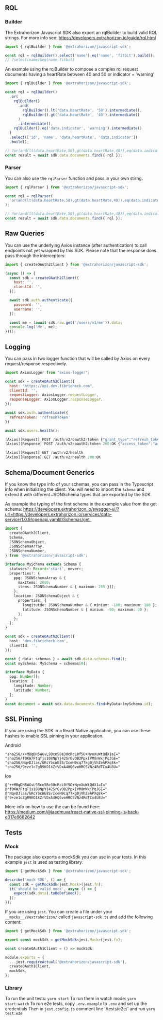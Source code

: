 ## RQL

### Builder

The Extrahorizon Javascript SDK also export an rqlBuilder to build valid RQL strings. For more info see: https://developers.extrahorizon.io/guide/rql.html

```js
import { rqlBuilder } from '@extrahorizon/javascript-sdk';

const rql = rqlBuilder().select('name').eq('name', 'fitbit').build();
// ?select(name)&eq(name,fitbit)
```

An example using the rqlBuilder to compose a complex rql request documents having a heartRate between 40 and 50 or indicator = 'warning'

```js
import { rqlBuilder } from '@extrahorizon/javascript-sdk';

const rql = rqlBuilder()
  .or(
    rqlBuilder()
      .and(
        rqlBuilder().lt('data.heartRate', '50').intermediate(),
        rqlBuilder().gt('data.heartRate', '40').intermediate()
      )
      .intermediate(),
    rqlBuilder().eq('data.indicator', 'warning').intermediate()
  )
  .select(['id', 'name', 'data.heartRate', 'data.indicator'])
  .build();

// ?or(and(lt(data.heartRate,50),gt(data.heartRate,40)),eq(data.indicator,warning))&select(id,name,data.heartRate,data.indicator)
const result = await sdk.data.documents.find({ rql });
```

### Parser

You can also use the `rqlParser` function and pass in your own stirng.

```js
import { rqlParser } from '@extrahorizon/javascript-sdk';

const rql = rqlParser(
  'or(and(lt(data.heartRate,50),gt(data.heartRate,40)),eq(data.indicator,warning))&select(id,name,data.heartRate,data.indicator)'
);

// ?or(and(lt(data.heartRate,50),gt(data.heartRate,40)),eq(data.indicator,warning))&select(id,name,data.heartRate,data.indicator)
const result = await sdk.data.documents.find({ rql });
```

## Raw Queries

You can use the underlying Axios instance (after authentication) to call endpoints not yet wrapped by this SDK. Please note that the response does pass through the interceptors:

```js
import { createOAuth2Client } from '@extrahorizon/javascript-sdk';

(async () => {
  const sdk = createOAuth2Client({
    host: '',
    clientId: '',
  });

  await sdk.auth.authenticate({
    password: '',
    username: '',
  });

  const me = (await sdk.raw.get('/users/v1/me')).data;
  console.log('Me', me);
})();
```

## Logging

You can pass in two logger function that will be called by Axios on every request/response respectively.

```js
import AxiosLogger from "axios-logger";

const sdk = createOAuth2Client({
  host: "https://api.dev.fibricheck.com",
  clientId: '',
  requestLogger: AxiosLogger.requestLogger,
  responseLogger: AxiosLogger.responseLogger,
});

await sdk.auth.authenticate({
  refreshToken: 'refreshToken'
})

await sdk.users.health();

[Axios][Request] POST /auth/v2/oauth2/token {"grant_type":"refresh_token","refresh_token":"refreshToken"}
[Axios][Response] POST /auth/v2/oauth2/token 200:OK {"access_token":"accessToken","token_type":"bearer","expires_in":299.999,"refresh_token":"refreshToken","user_id":"userId","application_id":"applicationId"}

[Axios][Request] GET /auth/v2/health
[Axios][Response] GET /auth/v2/health 200:OK

```

## Schema/Document Generics

If you know the type info of your schemas, you can pass in the Typescript info when initializing the client. You will need to import the `Schema` and extend it with different JSONSchema types that are exported by the SDK.

As example the typing of the first schema in the example value from the get schema: https://developers.extrahorizon.io/swagger-ui/?url=https://developers.extrahorizon.io/services/data-service/1.0.9/openapi.yaml#/Schemas/get_

```ts
import {
  createOAuth2Client,
  Schema,
  JSONSchemaObject,
  JSONSchemaArray,
  JSONSchemaNumber,
} from '@extrahorizon/javascript-sdk';

interface MySchema extends Schema {
  statuses?: Record<'start', never>;
  properties?: {
    ppg: JSONSchemaArray & {
      maxItems: 2000;
      items: JSONSchemaNumber & { maximum: 255 }[];
    };
    location: JSONSchemaObject & {
      properties: {
        longitutde: JSONSchemaNumber & { minium: -180; maximum: 180 };
        latitude: JSONSchemaNumber & { minium: -90; maximum: 90 };
      };
    };
  };
}

const sdk = createOAuth2Client({
  host: 'dev.fibricheck.com',
  clientId: '',
});

const { data: schemas } = await sdk.data.schemas.find();
const mySchema: MySchema = schemas[0];

interface MyData {
  ppg: Number[];
  location: {
    longitude: Number;
    latitude: Number;
  };
}
const document = await sdk.data.documents.find<MyData>(mySchema.id);
```

## SSL Pinning

If you are using the SDK in a React Native application, you can use these hashes to enable SSL pinning in your application.

Android

```
"sha256/++MBgDH5WGvL9Bcn5Be30cRcL0f5O+NyoXuWtQdX1aI="
"sha256/f0KW/FtqTjs108NpYj42SrGvOB2PpxIVM8nWxjPqJGE="
"sha256/NqvDJlas/GRcYbcWE8S/IceH9cq77kg0jVhZeAPXq8k="
"sha256/9+ze1cZgR9KO1kZrVDxA4HQ6voHRCSVNz4RdTCx4U8U="
```

Ios

```
@"++MBgDH5WGvL9Bcn5Be30cRcL0f5O+NyoXuWtQdX1aI="
@"f0KW/FtqTjs108NpYj42SrGvOB2PpxIVM8nWxjPqJGE="
@"NqvDJlas/GRcYbcWE8S/IceH9cq77kg0jVhZeAPXq8k="
@"9+ze1cZgR9KO1kZrVDxA4HQ6voHRCSVNz4RdTCx4U8U="
```

More info on how to use the can be found here: https://medium.com/@jaedmuva/react-native-ssl-pinning-is-back-e317e6682642

## Tests

### Mock

The package also exports a mockSdk you can use in your tests. In this example `jest` is used as testing library.

```ts
import { getMockSdk } from '@extrahorizon/javascript-sdk';

describe('mock SDK', () => {
  const sdk = getMockSdk<jest.Mock>(jest.fn);
  it('should be valid mock', async () => {
    expect(sdk.data).toBeDefined();
  });
});
```

If you are using `jest`. You can create a file under your `__mocks__/@extrahorizon/` called `javascript-sdk.ts` and add the following content:

```ts
import { getMockSdk } from '@extrahorizon/javascript-sdk';

export const mockSdk = getMockSdk<jest.Mock>(jest.fn);

const createOAuth1Client = () => mockSdk;

module.exports = {
  ...jest.requireActual('@extrahorizon/javascript-sdk'),
  createOAuth1Client,
  mockSdk,
};
```

### Library

To run the unit tests: `yarn start`
To run them in watch mode: `yarn start:watch`
To run e2e tests, copy `.env.example` to `.env` and set up the credentials
Then in `jest.config.js` comment line '/tests/e2e/' and run `yarn test:e2e`

